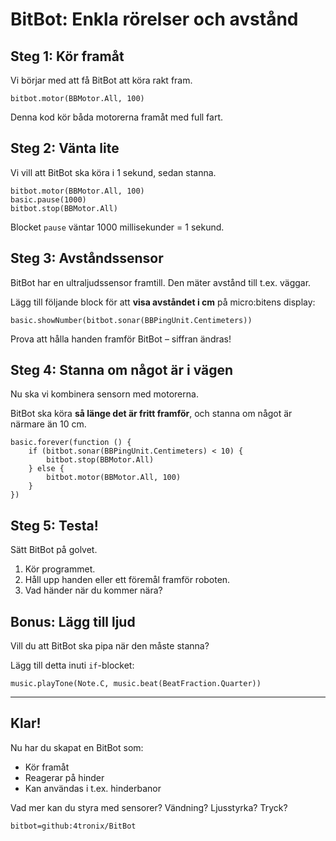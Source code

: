 # BitBot: Enkla rörelser och avstånd

## Steg 1: Kör framåt

Vi börjar med att få BitBot att köra rakt fram.

```blocks
bitbot.motor(BBMotor.All, 100)
```

Denna kod kör båda motorerna framåt med full fart.

## Steg 2: Vänta lite

Vi vill att BitBot ska köra i 1 sekund, sedan stanna.

```blocks
bitbot.motor(BBMotor.All, 100)
basic.pause(1000)
bitbot.stop(BBMotor.All)
```

Blocket `pause` väntar 1000 millisekunder = 1 sekund.

## Steg 3: Avståndssensor

BitBot har en ultraljudssensor framtill. Den mäter avstånd till t.ex. väggar.

Lägg till följande block för att **visa avståndet i cm** på micro:bitens display:

```blocks
basic.showNumber(bitbot.sonar(BBPingUnit.Centimeters))
```

Prova att hålla handen framför BitBot – siffran ändras!

## Steg 4: Stanna om något är i vägen

Nu ska vi kombinera sensorn med motorerna.

BitBot ska köra **så länge det är fritt framför**, och stanna om något är närmare än 10 cm.

```blocks
basic.forever(function () {
    if (bitbot.sonar(BBPingUnit.Centimeters) < 10) {
        bitbot.stop(BBMotor.All)
    } else {
        bitbot.motor(BBMotor.All, 100)
    }
})
```

## Steg 5: Testa!

Sätt BitBot på golvet.

1. Kör programmet.
2. Håll upp handen eller ett föremål framför roboten.
3. Vad händer när du kommer nära?

## Bonus: Lägg till ljud

Vill du att BitBot ska pipa när den måste stanna?

Lägg till detta inuti `if`-blocket:

```blocks
music.playTone(Note.C, music.beat(BeatFraction.Quarter))
```

---

## Klar!

Nu har du skapat en BitBot som:
- Kör framåt
- Reagerar på hinder
- Kan användas i t.ex. hinderbanor

Vad mer kan du styra med sensorer? Vändning? Ljusstyrka? Tryck?

```package
bitbot=github:4tronix/BitBot
```
